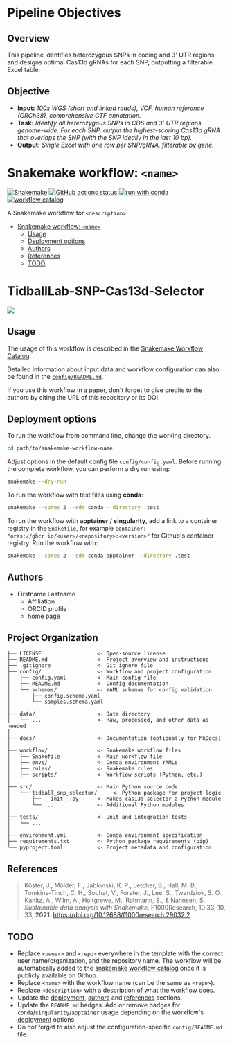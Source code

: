 # Pipeline Objectives

## Overview
This pipeline identifies heterozygous SNPs in coding and 3' UTR regions and designs optimal Cas13d gRNAs for each SNP, outputting a filterable Excel table.

## Objective

- **Input:**
  *100x WGS (short and linked reads), VCF, human reference (GRCh38), comprehensive GTF annotation.*
- **Task:**
  *Identify all heterozygous SNPs in CDS and 3’ UTR regions genome-wide. For each SNP, output the highest-scoring Cas13d gRNA that overlaps the SNP (with the SNP ideally in the last 10 bp).*
- **Output:**
  *Single Excel with one row per SNP/gRNA, filterable by gene.*


# Snakemake workflow: `<name>`

[![Snakemake](https://img.shields.io/badge/snakemake-≥8.0.0-brightgreen.svg)](https://snakemake.github.io)
[![GitHub actions status](https://github.com/<owner>/<repo>/workflows/Tests/badge.svg?branch=main)](https://github.com/<owner>/<repo>/actions?query=branch%3Amain+workflow%3ATests)
[![run with conda](http://img.shields.io/badge/run%20with-conda-3EB049?labelColor=000000&logo=anaconda)](https://docs.conda.io/en/latest/)
[![workflow catalog](https://img.shields.io/badge/Snakemake%20workflow%20catalog-darkgreen)](https://snakemake.github.io/snakemake-workflow-catalog/docs/workflows/<owner>/<repo>)

A Snakemake workflow for `<description>`

- [Snakemake workflow: `<name>`](#snakemake-workflow-name)
  - [Usage](#usage)
  - [Deployment options](#deployment-options)
  - [Authors](#authors)
  - [References](#references)
  - [TODO](#todo)

# TidballLab-SNP-Cas13d-Selector

<a target="_blank" href="https://cookiecutter-data-science.drivendata.org/">
    <img src="https://img.shields.io/badge/CCDS-Project%20template-328F97?logo=cookiecutter" />
</a>



## Usage

The usage of this workflow is described in the [Snakemake Workflow Catalog](https://snakemake.github.io/snakemake-workflow-catalog/docs/workflows/<owner>/<repo>).

Detailed information about input data and workflow configuration can also be found in the [`config/README.md`](config/README.md).

If you use this workflow in a paper, don't forget to give credits to the authors by citing the URL of this repository or its DOI.

## Deployment options

To run the workflow from command line, change the working directory.

```bash
cd path/to/snakemake-workflow-name
```

Adjust options in the default config file `config/config.yaml`.
Before running the complete workflow, you can perform a dry run using:

```bash
snakemake --dry-run
```

To run the workflow with test files using **conda**:

```bash
snakemake --cores 2 --sdm conda --directory .test
```

To run the workflow with **apptainer** / **singularity**, add a link to a container registry in the `Snakefile`, for example `container: "oras://ghcr.io/<user>/<repository>:<version>"` for Github's container registry.
Run the workflow with:

```bash
snakemake --cores 2 --sdm conda apptainer --directory .test
```

## Authors

- Firstname Lastname
  - Affiliation
  - ORCID profile
  - home page


## Project Organization

```
├── LICENSE                  <- Open-source license
├── README.md                <- Project overview and instructions
├── .gitignore               <- Git ignore file
├── config/                  <- Workflow and project configuration
│   ├── config.yaml          <- Main config file
│   ├── README.md            <- Config documentation
│   └── schemas/             <- YAML schemas for config validation
│       ├── config.schema.yaml
│       └── samples.schema.yaml
│
├── data/                    <- Data directory
│   └── ...                  <- Raw, processed, and other data as needed
│
├── docs/                    <- Documentation (optionally for MkDocs)
│
├── workflow/                <- Snakemake workflow files
│   ├── Snakefile            <- Main workflow file
│   ├── envs/                <- Conda environment YAMLs
│   ├── rules/               <- Snakemake rules
│   ├── scripts/             <- Workflow scripts (Python, etc.)
│
├── src/                     <- Main Python source code
│   └── tidball_snp_selector/     <- Python package for project logic
│       ├── __init__.py      <- Makes cas13d_selector a Python module
│       └── ...              <- Additional Python modules
│
├── tests/                   <- Unit and integration tests
│   └── ...
│
├── environment.yml          <- Conda environment specification
├── requirements.txt         <- Python package requirements (pip)
└── pyproject.toml           <- Project metadata and configuration
```

## References

> Köster, J., Mölder, F., Jablonski, K. P., Letcher, B., Hall, M. B., Tomkins-Tinch, C. H., Sochat, V., Forster, J., Lee, S., Twardziok, S. O., Kanitz, A., Wilm, A., Holtgrewe, M., Rahmann, S., & Nahnsen, S. _Sustainable data analysis with Snakemake_. F1000Research, 10:33, 10, 33, **2021**. https://doi.org/10.12688/f1000research.29032.2.

## TODO

- Replace `<owner>` and `<repo>` everywhere in the template with the correct user name/organization, and the repository name. The workflow will be automatically added to the [snakemake workflow catalog](https://snakemake.github.io/snakemake-workflow-catalog/index.html) once it is publicly available on Github.
- Replace `<name>` with the workflow name (can be the same as `<repo>`).
- Replace `<description>` with a description of what the workflow does.
- Update the [deployment](#deployment-options), [authors](#authors) and [references](#references) sections.
- Update the `README.md` badges. Add or remove badges for `conda`/`singularity`/`apptainer` usage depending on the workflow's [deployment](#deployment-options) options.
- Do not forget to also adjust the configuration-specific `config/README.md` file.
